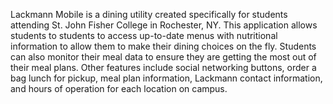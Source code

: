 Lackmann Mobile is a dining utility created specifically for students attending St. John Fisher College in Rochester, NY. This application allows students to students to access up-to-date menus with nutritional information to allow them to make their dining choices on the fly. Students can also monitor their meal data to ensure they are getting the most out of their meal plans. Other features include social networking buttons, order a bag lunch for pickup, meal plan information, Lackmann contact information, and hours of operation for each location on campus.
